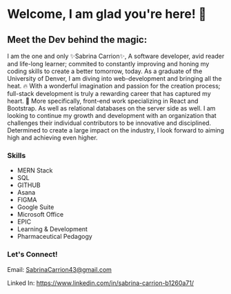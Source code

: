 # Welcome, I am glad you're here! 👋 

## Meet the Dev behind the magic:

I am the one and only ✨Sabrina Carrion✨, 
A software developer, avid reader and life-long learner; commited to constantly improving and honing my coding skills to create a better tomorrow, today.
As a graduate of the University of Denver, I am diving into web-development and bringing all the heat. 🔥 
With a wonderful imagination and passion for the creation process; full-stack development is truly a rewarding career that has captured my heart. 🎨
More specifically, front-end work specializing in React and Bootstrap. As well as relational databases on the server side as well. 
I am looking to continue my growth and development with an organization that challenges their individual contributors to be innovative and disciplined. 
Determined to create a large impact on the industry, I look forward to aiming high and achieving even higher. 

### Skills
* MERN Stack 
* SQL
* GITHUB 
* Asana 
* FIGMA 
* Google Suite 
* Microsoft Office 
* EPIC 
* Learning & Development 
* Pharmaceutical Pedagogy 




### Let's Connect! 

Email: SabrinaCarrion43@gmail.com

 Linked In: https://www.linkedin.com/in/sabrina-carrion-b1260a71/

<!---
SabrinaC043/SabrinaC043 is a  special  repository because its `README.md` (this file) appears on your GitHub profile.
You can click the Preview link to take a look at your changes.
--->
